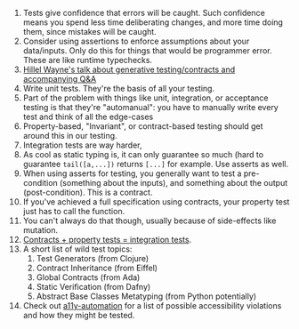 1. Tests give confidence that errors will be caught. Such confidence means you spend less time deliberating changes, and more time doing them, since mistakes will be caught.
1. Consider using assertions to enforce assumptions about your data/inputs. Only do this for things that would be programmer error. These are like runtime typechecks.
1. [Hillel Wayne's talk about generative testing/contracts and accompanying Q&A](hillelwayne.com/talks/beyond-unit-tests)
1. Write unit tests. They're the basis of all your testing.
1. Part of the problem with things like unit, integration, or acceptance testing is that they're "automanual": you have to manually write every test and think of all the edge-cases
1. Property-based, "Invariant", or contract-based testing should get around this in our testing.
1. Integration tests are way harder,
1. As cool as static typing is, it can only guarantee so much (hard to guarantee `tail([a,...])` returns `[...]` for example. Use asserts as well.
1. When using asserts for testing, you generally want to test a pre-condition (something about the inputs), and something about the output (post-condition). This is a contract.
1. If you've achieved a full specification using contracts, your property test just has to call the function.
1. You can't always do that though, usually because of side-effects like mutation.
1. [Contracts + property tests = integration tests](https://youtu.be/MYucYon2-lk?t=1335). 
1. A short list of wild test topics:
	1. Test Generators (from Clojure)
	1. Contract Inheritance (from Eiffel)
	1. Global Contracts (from Ada)
	1. Static Verification (from Dafny)
	1. Abstract Base Classes Metatyping (from Python potentially)
1. Check out [a11y-automation](https://a11y-automation.dev) for a list of possible accessibility violations and how they might be tested.
